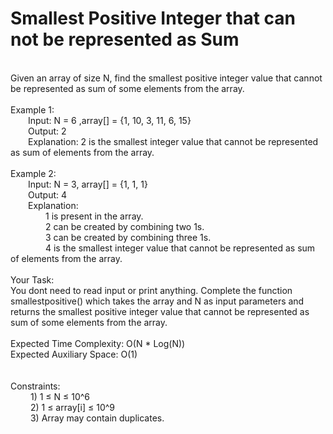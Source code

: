 <h1>Smallest Positive Integer that can not be represented as Sum</h1>
<p><br>
Given an array of size N, find the smallest positive integer value that cannot be represented as sum of some elements from the array.<br>
<br>
Example 1:<br>
&emsp;&emsp;Input: N = 6 ,array[] = {1, 10, 3, 11, 6, 15}<br>
&emsp;&emsp;Output: 2<br>
&emsp;&emsp;Explanation: 2 is the smallest integer value that cannot be represented as sum of elements from the array.<br>
<br>
Example 2:<br>
&emsp;&emsp;Input: N = 3, array[] = {1, 1, 1}<br>
&emsp;&emsp;Output: 4<br>
&emsp;&emsp;Explanation:<br> 
&emsp;&emsp;&emsp;&emsp;1 is present in the array.<br>  
&emsp;&emsp;&emsp;&emsp;2 can be created by combining two 1s.<br>
&emsp;&emsp;&emsp;&emsp;3 can be created by combining three 1s.<br>
&emsp;&emsp;&emsp;&emsp;4 is the smallest integer value that cannot be represented as sum of elements from the array.<br>
<br>
Your Task:<br>  
You dont need to read input or print anything. Complete the function smallestpositive() which takes the array and N as input parameters and returns the smallest positive integer value that cannot be represented as sum of some elements from the array.<br>
<br>
Expected Time Complexity: O(N * Log(N))<br>
Expected Auxiliary Space: O(1)<br>
<br>
<br>
Constraints:<br>
&emsp;&emsp; 1) 1 ≤ N ≤ 10^6<br>
&emsp;&emsp; 2) 1 ≤ array[i] ≤ 10^9<br>
&emsp;&emsp; 3) Array may contain duplicates.<br>
<br></p>
